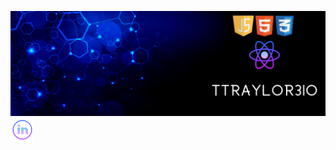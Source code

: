 ![Header for the profile Page](1.png)
<a href='http://www.linkedin.com/in/ttraylor310' target='_blank' rel='noopenernoreferrer'><img height='38' src='./linkedin.png'></a>&nbsp;&nbsp;








<!-- 

<img src='https://visitor-badge.glitch.me/badge?page_id=ttraylor310.ttraylor310&left_color=darkblue&right_color=black' width='110px'> 


[![Top Langs](https://github-readme-stats.vercel.app/api/top-langs/?username=ttraylor310&layout=compact&theme=algolia&exclude_repo=data-structures-and-algorithms)](https://github.com/ttraylor310/github-readme-stats)
[![Tim's GitHub stats](https://github-readme-stats.vercel.app/api?username=ttraylor310&count_private=true&show_icons=true&theme=algolia)](https://github.com/ttraylor310/github-readme-stats)
[![Tim Traylor's stats](https://github-readme-stats.vercel.app/api/wakatime?username=ttraylor310)](https://github.com/ttraylor310/github-readme-stats)



<a href="https://github.com/ttraylor310/bt-auth-api">
  <img align="center" src="https://github-readme-stats.vercel.app/api/pin/?username=ttraylor310&theme=algolia&repo=bt-auth-api" />
</a>


 <a href="https://github.com/ttraylor310/caps">
  <img align="center" src="https://github-readme-stats.vercel.app/api/pin/?username=ttraylor310&repo=caps" />
</a>

<p><img align="left" src="https://github-readme-stats.vercel.app/api/top-langs?username=ttraylor310&show_icons=true&locale=en&layout=compact" alt="ttraylor310" /></p>

<p>&nbsp;<img align="center" src="https://github-readme-stats.vercel.app/api?username=ttraylor310&show_icons=true&locale=en" alt="ttraylor310" /></p>

<p><img align="center" src="https://github-readme-streak-stats.herokuapp.com/?user=ttraylor310&" alt="ttraylor310" /></p> 



- 🔭 I’m currently working on ...
- 🌱 I’m currently learning ...
- 👯 I’m looking to collaborate on ...
- 🤔 I’m looking for help with ...
- 💬 Ask me about ...
- 📫 How to reach me: ...
- 😄 Pronouns: ...
- ⚡ Fun fact: ...

-->
